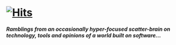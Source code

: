 # [![Hits](https://hits.seeyoufarm.com/api/count/incr/badge.svg?url=https%3A%2F%2Ftallamjr.github.io%2Fblog%2F&count_bg=%233D3EC8&title_bg=%23555555&icon=grav.svg&icon_color=%23E7E7E7&title=Blog!&edge_flat=false)](https://hits.seeyoufarm.com)

_**Ramblings from an occasionally hyper-focused scatter-brain on technology, tools and opinions of a world built on software...**_

<br>
